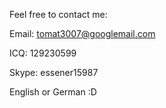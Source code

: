 Feel free to contact me:

Email:
tomat3007@googlemail.com

ICQ:
129230599

Skype:
essener15987


English or German :D